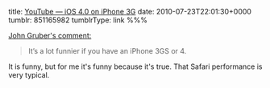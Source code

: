 title: [YouTube — iOS 4.0 on iPhone 3G](http://www.youtube.com/watch?v=Pdk2cJpSXLg)
date: 2010-07-23T22:01:30+0000
tumblr: 851165982
tumblrType: link
%%%

[John Gruber's comment:](http://daringfireball.net/linked/2010/07/23/ios-4-performance)

> It’s a lot funnier if you have an iPhone 3GS or 4.

It is funny, but for me it's funny because it's true. That Safari performance is very typical.
